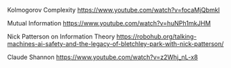 Kolmogorov Complexity
https://www.youtube.com/watch?v=focaMjQbmkI

Mutual Information
https://www.youtube.com/watch?v=huNPh1mkJHM

Nick Patterson on Information Theory
https://robohub.org/talking-machines-ai-safety-and-the-legacy-of-bletchley-park-with-nick-patterson/

Claude Shannon
https://www.youtube.com/watch?v=z2Whj_nL-x8
